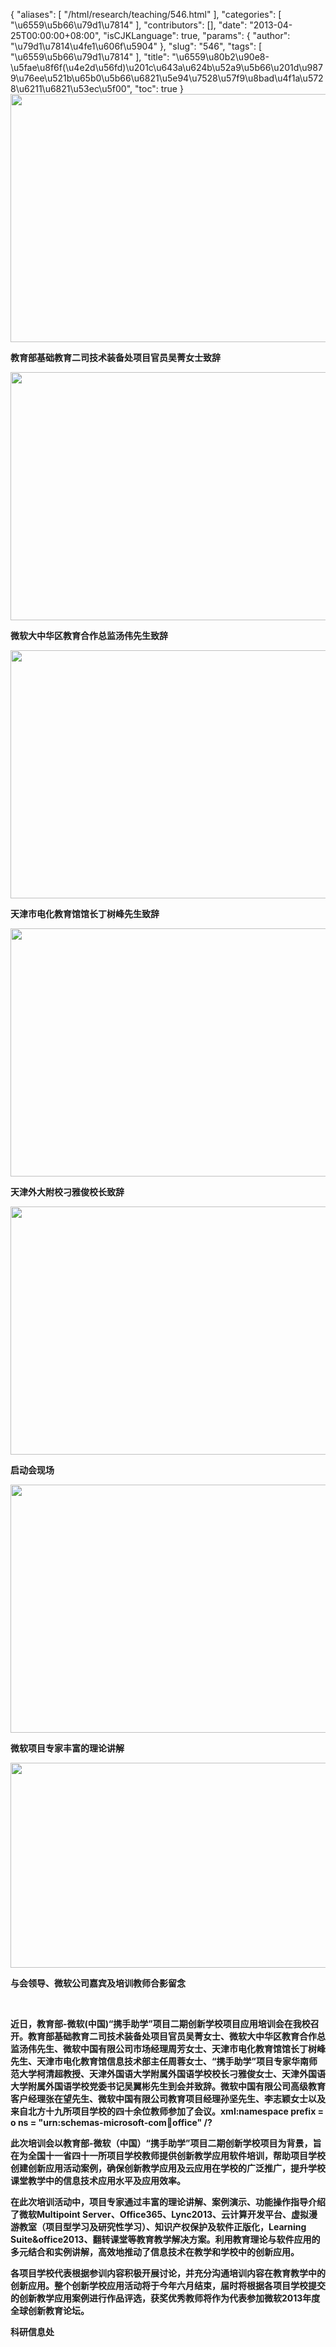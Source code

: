 {
    "aliases": [
        "/html/research/teaching/546.html"
    ],
    "categories": [
        "\u6559\u5b66\u79d1\u7814"
    ],
    "contributors": [],
    "date": "2013-04-25T00:00:00+08:00",
    "isCJKLanguage": true,
    "params": {
        "author": "\u79d1\u7814\u4fe1\u606f\u5904"
    },
    "slug": "546",
    "tags": [
        "\u6559\u5b66\u79d1\u7814"
    ],
    "title": "\u6559\u80b2\u90e8-\u5fae\u8f6f(\u4e2d\u56fd)\u201c\u643a\u624b\u52a9\u5b66\u201d\u9879\u76ee\u521b\u65b0\u5b66\u6821\u5e94\u7528\u57f9\u8bad\u4f1a\u5728\u6211\u6821\u53ec\u5f00",
    "toc": true
}
**<img
    src="https://cdn.tfls.online/mirror/full/b1c82cebaec5ff1d6826b35aa9ace182052fc24a.jpg"
    style="display:block;margin-left:auto;margin-right:auto;"
    decoding="async"
    fetchpriority="auto"
    loading="lazy"
    height="397"
    width="600"
/>**

**教育部基础教育二司技术装备处项目官员吴菁女士致辞**

**<img
    src="https://cdn.tfls.online/mirror/full/cd15d76982fd4b808685517d8b804b1ac891014e.jpg"
    style="display:block;margin-left:auto;margin-right:auto;"
    decoding="async"
    fetchpriority="auto"
    loading="lazy"
    height="397"
    width="600"
/>**

**微软大中华区教育合作总监汤伟先生致辞**

**<img
    src="https://cdn.tfls.online/mirror/full/86953f7f0ef5751e3dee72757bc25664e7e4af06.jpg"
    style="display:block;margin-left:auto;margin-right:auto;"
    decoding="async"
    fetchpriority="auto"
    loading="lazy"
    height="397"
    width="600"
/>**

**天津市电化教育馆馆长丁树峰先生致辞**

**<img
    src="https://cdn.tfls.online/mirror/full/b4bf4a9db0cf404c5e0b86223a765e135726cb35.jpg"
    style="display:block;margin-left:auto;margin-right:auto;"
    decoding="async"
    fetchpriority="auto"
    loading="lazy"
    height="397"
    width="600"
/>**

**天津外大附校刁雅俊校长致辞**

**<img
    src="https://cdn.tfls.online/mirror/full/032258ba0f29f3c1e402f1652178681acf07cb49.jpg"
    style="display:block;margin-left:auto;margin-right:auto;"
    decoding="async"
    fetchpriority="auto"
    loading="lazy"
    height="397"
    width="600"
/>**

**启动会现场**

**<img
    src="https://cdn.tfls.online/mirror/full/07f1b16ddded43dad2357692c8d2738e28d6cf17.jpg"
    style="display:block;margin-left:auto;margin-right:auto;"
    decoding="async"
    fetchpriority="auto"
    loading="lazy"
    height="397"
    width="600"
/>**

**微软项目专家丰富的理论讲解**

**<img
    src="https://cdn.tfls.online/mirror/full/73caab06e6876d25837a34b74541cd5bbfbfe555.jpg"
    style="display:block;margin-left:auto;margin-right:auto;"
    decoding="async"
    fetchpriority="auto"
    loading="lazy"
    height="328"
    width="600"
/>**

**与会领导、微软公司嘉宾及培训教师合影留念**

 

**近日，教育部-微软(中国)“携手助学”项目二期创新学校项目应用培训会在我校召开。教育部基础教育二司技术装备处项目官员吴菁女士、微软大中华区教育合作总监汤伟先生、微软中国有限公司市场经理周芳女士、天津市电化教育馆馆长丁树峰先生、天津市电化教育馆信息技术部主任周蓉女士、“携手助学”项目专家华南师范大学柯清超教授、天津外国语大学附属外国语学校校长刁雅俊女士、天津外国语大学附属外国语学校党委书记吴翼彬先生到会并致辞。微软中国有限公司高级教育客户经理张在望先生、微软中国有限公司教育项目经理孙坚先生、李志颖女士以及来自北方十九所项目学校的四十余位教师参加了会议。xml:namespace prefix = o ns = "urn:schemas-microsoft-com:office:office" /?**

**此次培训会以教育部-微软（中国）“携手助学”项目二期创新学校项目为背景，旨在为全国十一省四十一所项目学校教师提供创新教学应用软件培训，帮助项目学校创建创新应用活动案例，确保创新教学应用及云应用在学校的广泛推广，提升学校课堂教学中的信息技术应用水平及应用效率。**

**在此次培训活动中，项目专家通过丰富的理论讲解、案例演示、功能操作指导介绍了微软Multipoint Server、Office365、Lync2013、云计算开发平台、虚拟漫游教室（项目型学习及研究性学习）、知识产权保护及软件正版化，Learning Suite&office2013、翻转课堂等教育教学解决方案。利用教育理论与软件应用的多元结合和实例讲解，高效地推动了信息技术在教学和学校中的创新应用。**

**各项目学校代表根据参训内容积极开展讨论，并充分沟通培训内容在教育教学中的创新应用。整个创新学校应用活动将于今年六月结束，届时将根据各项目学校提交的创新教学应用案例进行作品评选，获奖优秀教师将作为代表参加微软2013年度全球创新教育论坛。**

**科研信息处**

